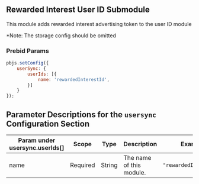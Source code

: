 ## Rewarded Interest User ID Submodule

This module adds rewarded interest advertising token to the user ID module

*Note: The storage config should be omitted

### Prebid Params

```javascript
pbjs.setConfig({
    userSync: {
        userIds: [{
            name: 'rewardedInterestId',
        }]
    }
});
```

## Parameter Descriptions for the `usersync` Configuration Section

| Param under usersync.userIds[] | Scope    | Type   | Description              | Example                |
|--------------------------------|----------|--------|--------------------------|------------------------|
| name                           | Required | String | The name of this module. | `"rewardedInterestId"` |
